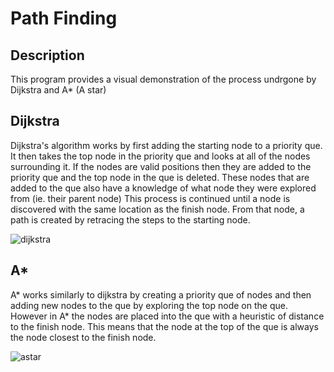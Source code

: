 # Path Finding


## Description
This program provides a visual demonstration of the process undrgone by Dijkstra and A* (A star)

## Dijkstra
Dijkstra's algorithm works by first adding the starting node to a priority que. It then takes the top node in the priority que and looks at all of the nodes surrounding it. If the nodes are valid positions then they are added to the priority que and the top node in the que is deleted. These nodes that are added to the que also have a knowledge of what node they were explored from (ie. their parent node) This process is continued until a node is discovered with the same location as the finish node. From that node, a path is created by retracing the steps to the starting node. 

![dijkstra](https://user-images.githubusercontent.com/36581610/45467345-158f0900-b6ed-11e8-907d-643e091c40a3.gif)

## A*
A* works similarly to dijkstra by creating a priority que of nodes and then adding new nodes to the que by exploring the top node on the que. However in A* the nodes are placed into the que with a heuristic of distance to the finish node. This means that the node at the top of the que is always the node closest to the finish node.

![astar](https://user-images.githubusercontent.com/36581610/45467160-1a06f200-b6ec-11e8-979f-5b90814fe057.gif)
